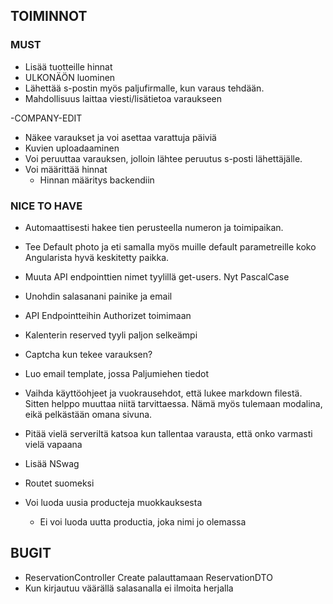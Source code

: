## TOIMINNOT
 ### MUST
- Lisää tuotteille hinnat
- ULKONÄÖN luominen
- Lähettää s-postin myös paljufirmalle, kun varaus tehdään.
- Mahdollisuus laittaa viesti/lisätietoa varaukseen

-COMPANY-EDIT
   - Näkee varaukset ja voi asettaa varattuja päiviä
   - Kuvien uploadaaminen
   - Voi peruuttaa varauksen, jolloin lähtee peruutus s-posti lähettäjälle.
   - Voi määrittää hinnat
       - Hinnan määritys backendiin

### NICE TO HAVE
- Automaattisesti hakee tien perusteella numeron ja toimipaikan. 
- Tee Default photo ja eti samalla myös muille default parametreille koko Angularista hyvä keskitetty paikka. 
- Muuta API endpointtien nimet tyylillä get-users. Nyt PascalCase
- Unohdin salasanani painike ja email
- API Endpointteihin Authorizet toimimaan
- Kalenterin reserved tyyli paljon selkeämpi
- Captcha kun tekee varauksen?
- Luo email template, jossa Paljumiehen tiedot
- Vaihda käyttöohjeet ja vuokrausehdot, että lukee markdown filestä. Sitten helppo muuttaa niitä tarvittaessa. Nämä myös tulemaan modalina, eikä pelkästään omana sivuna.
- Pitää vielä serveriltä katsoa kun tallentaa varausta, että onko varmasti vielä vapaana
- Lisää NSwag
- Routet suomeksi

- Voi luoda uusia producteja muokkauksesta
    - Ei voi luoda uutta productia, joka nimi jo olemassa


## BUGIT 
- ReservationController Create palauttamaan ReservationDTO
- Kun kirjautuu väärällä salasanalla ei ilmoita herjalla